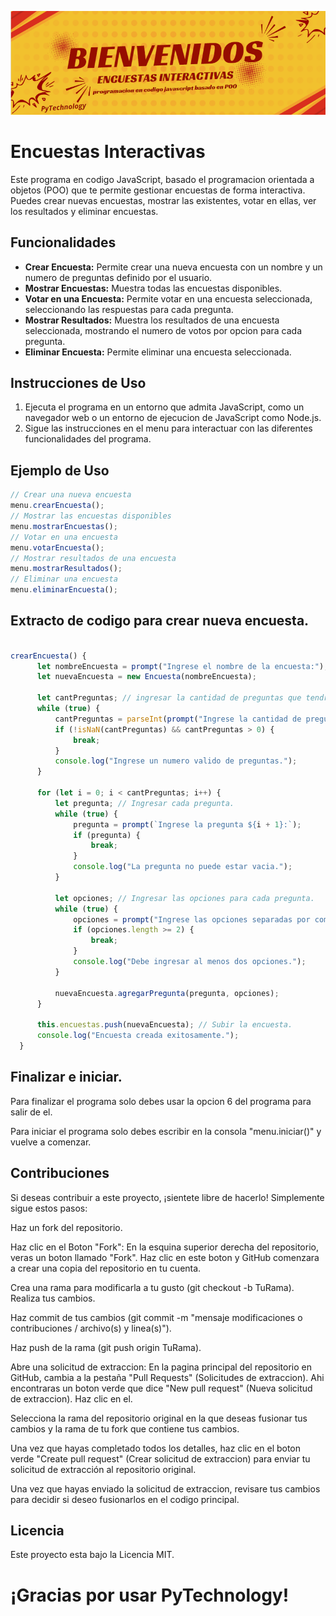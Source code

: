![banner](banner.png)

# Encuestas Interactivas

Este programa en codigo JavaScript, basado el programacion orientada a objetos (POO) que te permite gestionar encuestas de forma interactiva. Puedes crear nuevas encuestas, mostrar las existentes, votar en ellas, ver los resultados y eliminar encuestas.

## Funcionalidades

- **Crear Encuesta:** Permite crear una nueva encuesta con un nombre y un numero de preguntas definido por el usuario.
- **Mostrar Encuestas:** Muestra todas las encuestas disponibles.
- **Votar en una Encuesta:** Permite votar en una encuesta seleccionada, seleccionando las respuestas para cada pregunta.
- **Mostrar Resultados:** Muestra los resultados de una encuesta seleccionada, mostrando el numero de votos por opcion para cada pregunta.
- **Eliminar Encuesta:** Permite eliminar una encuesta seleccionada.

## Instrucciones de Uso

1. Ejecuta el programa en un entorno que admita JavaScript, como un navegador web o un entorno de ejecucion de JavaScript como Node.js.
2. Sigue las instrucciones en el menu para interactuar con las diferentes funcionalidades del programa.

## Ejemplo de Uso

```javascript
// Crear una nueva encuesta
menu.crearEncuesta();
// Mostrar las encuestas disponibles
menu.mostrarEncuestas();
// Votar en una encuesta
menu.votarEncuesta();
// Mostrar resultados de una encuesta
menu.mostrarResultados();
// Eliminar una encuesta
menu.eliminarEncuesta();
```
## Extracto de codigo para crear nueva encuesta.

```JavaScript

crearEncuesta() {
      let nombreEncuesta = prompt("Ingrese el nombre de la encuesta:");
      let nuevaEncuesta = new Encuesta(nombreEncuesta);

      let cantPreguntas; // ingresar la cantidad de preguntas que tendra tu encuesta.
      while (true) {
          cantPreguntas = parseInt(prompt("Ingrese la cantidad de preguntas para la nueva encuesta:"));
          if (!isNaN(cantPreguntas) && cantPreguntas > 0) {
              break;
          }
          console.log("Ingrese un numero valido de preguntas.");
      }

      for (let i = 0; i < cantPreguntas; i++) {
          let pregunta; // Ingresar cada pregunta.
          while (true) {
              pregunta = prompt(`Ingrese la pregunta ${i + 1}:`);
              if (pregunta) {
                  break;
              }
              console.log("La pregunta no puede estar vacia.");
          }

          let opciones; // Ingresar las opciones para cada pregunta.
          while (true) {
              opciones = prompt("Ingrese las opciones separadas por comas:").split(",");
              if (opciones.length >= 2) {
                  break;
              }
              console.log("Debe ingresar al menos dos opciones.");
          }

          nuevaEncuesta.agregarPregunta(pregunta, opciones);
      }

      this.encuestas.push(nuevaEncuesta); // Subir la encuesta.
      console.log("Encuesta creada exitosamente.");
  }
```

## Finalizar e iniciar.

Para finalizar el programa solo debes usar la opcion 6 del programa para salir de el.

Para iniciar el programa solo debes escribir en la consola "menu.iniciar()" y vuelve a comenzar.

## Contribuciones

Si deseas contribuir a este proyecto, ¡sientete libre de hacerlo! Simplemente sigue estos pasos:

Haz un fork del repositorio.

Haz clic en el Boton "Fork": En la esquina superior derecha del repositorio, veras un boton llamado "Fork". Haz clic en este boton y GitHub comenzara a crear una copia del repositorio en tu cuenta.

Crea una rama para modificarla a tu gusto (git checkout -b TuRama).
Realiza tus cambios.

Haz commit de tus cambios (git commit -m "mensaje modificaciones o contribuciones / archivo(s) y linea(s)").

Haz push de la rama (git push origin TuRama).

Abre una solicitud de extraccion: En la pagina principal del repositorio en GitHub, cambia a la pestaña "Pull Requests" (Solicitudes de extraccion). Ahi encontraras un boton verde que dice "New pull request" (Nueva solicitud de extraccion). Haz clic en el.

Selecciona la rama del repositorio original en la que deseas fusionar tus cambios y la rama de tu fork que contiene tus cambios.

Una vez que hayas completado todos los detalles, haz clic en el boton verde "Create pull request" (Crear solicitud de extraccion) para enviar tu solicitud de extracción al repositorio original.

Una vez que hayas enviado la solicitud de extraccion, revisare tus cambios para decidir si deseo fusionarlos en el codigo principal.

## Licencia

Este proyecto esta bajo la Licencia MIT.

# ¡Gracias por usar PyTechnology!